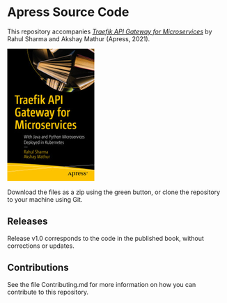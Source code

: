 # Apress Source Code

This repository accompanies [*Traefik API Gateway for Microservices*](https://www.apress.com/9781484263754) by Rahul Sharma and Akshay Mathur (Apress, 2021).

[comment]: #cover
![Cover image](9781484263754.jpg)

Download the files as a zip using the green button, or clone the repository to your machine using Git.

## Releases

Release v1.0 corresponds to the code in the published book, without corrections or updates.

## Contributions

See the file Contributing.md for more information on how you can contribute to this repository.